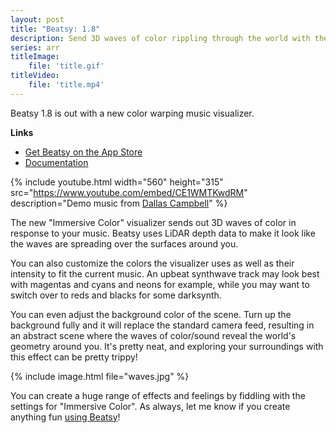```yaml
---
layout: post
title: "Beatsy: 1.8"
description: Send 3D waves of color rippling through the world with the new immersive color music visualizer
series: arr
titleImage:
    file: 'title.gif'
titleVideo:
    file: 'title.mp4'
---
```


Beatsy 1.8 is out with a new color warping music visualizer.

**Links**
- [Get Beatsy on the App Store][beatsy]
- [Documentation][docs]

{% include youtube.html width="560" height="315" src="https://www.youtube.com/embed/CE1WMTKwdRM" description="Demo music from [Dallas Campbell](https://burningwitchesrecords.bandcamp.com/album/eiv)" %}

The new "Immersive Color" visualizer sends out 3D waves of color in response to your music. Beatsy uses LiDAR depth data to make it look like the waves are spreading over the surfaces around you.

You can also customize the colors the visualizer uses as well as their intensity to fit the current music. An upbeat synthwave track may look best with magentas and cyans and neons for example, while you may want to switch over to reds and blacks for some darksynth.

You can even adjust the background color of the scene. Turn up the background fully and it will replace the standard camera feed, resulting in an abstract scene where the waves of color/sound reveal the world's geometry around you. It's pretty neat, and exploring your surroundings with this effect can be pretty trippy!

{% include image.html file="waves.jpg" %}

You can create a huge range of effects and feelings by fiddling with the settings for "Immersive Color". As always, let me know if you create anything fun [using Beatsy][beatsy]!

[beatsy]: https://apps.apple.com/us/app/beatsy/id1543162330
[docs]: https://github.com/mattbierner/beatsy-support

